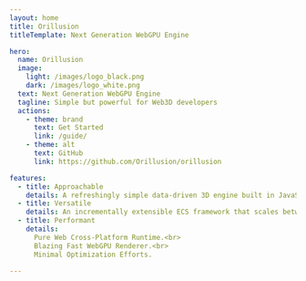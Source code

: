 ```yaml
---
layout: home
title: Orillusion
titleTemplate: Next Generation WebGPU Engine

hero:
  name: Orillusion
  image:
    light: /images/logo_black.png
    dark: /images/logo_white.png
  text: Next Generation WebGPU Engine
  tagline: Simple but powerful for Web3D developers
  actions:
    - theme: brand
      text: Get Started
      link: /guide/
    - theme: alt
      text: GitHub
      link: https://github.com/Orillusion/orillusion

features:
  - title: Approachable
    details: A refreshingly simple data-driven 3D engine built in JavaScript. Free and Open Source Forever!
  - title: Versatile
    details: An incrementally extensible ECS framework that scales between a library and a full-featured product.
  - title: Performant
    details: 
      Pure Web Cross-Platform Runtime.<br>
      Blazing Fast WebGPU Renderer.<br>
      Minimal Optimization Efforts.

---
```


<div class="heroDemos">
  <div class="container">
    <Demo src="/examples/pbr.ts" :code="false" :codepen="false" :height="450"></Demo>
    <Demo src="/examples/pbr2.ts" :code="false" :codepen="false" :height="450"></Demo>
  </div>
</div>
<Logo :homeHero="true"></Logo>
